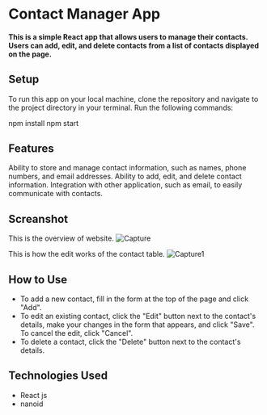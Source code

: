 # Contact Manager App

#### This is a simple React app that allows users to manage their contacts. Users can add, edit, and delete contacts from a list of contacts displayed on the page.

## Setup

To run this app on your local machine, clone the repository and navigate to the project directory in your terminal. Run the following commands:

npm install
npm start


## Features
Ability to store and manage contact information, such as names, phone numbers, and email addresses.
Ability to add, edit, and delete contact information.
Integration with other application, such as email, to easily communicate with contacts.
 
 ## Screanshot
This is the overview of website.
![Capture](https://user-images.githubusercontent.com/101728039/232982291-bac15184-2755-412a-b1f9-7d2ba64c9d45.JPG)

This is how the edit works of the contact table.
![Capture1](https://user-images.githubusercontent.com/101728039/232982304-0f16294b-451e-4a6e-824c-7687d7f8f9f3.JPG)

## How to Use

- To add a new contact, fill in the form at the top of the page and click "Add".
- To edit an existing contact, click the "Edit" button next to the contact's details, make your changes in the form that appears, and click "Save". To cancel the edit, click "Cancel".
- To delete a contact, click the "Delete" button next to the contact's details.



## Technologies Used

- React js
- nanoid

